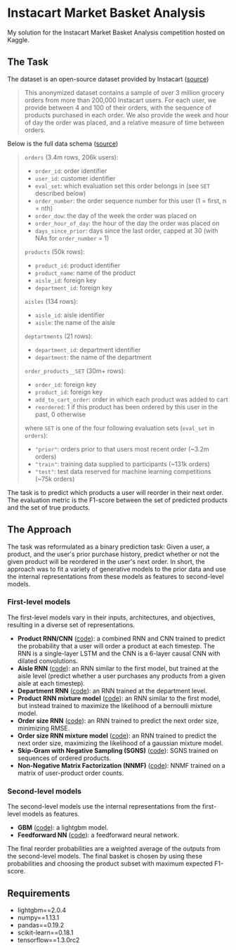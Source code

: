 # Instacart Market Basket Analysis

My solution for the Instacart Market Basket Analysis competition hosted on Kaggle.

## The Task
The dataset is an open-source dataset provided by Instacart ([source](https://tech.instacart.com/3-million-instacart-orders-open-sourced-d40d29ead6f2))

 > This anonymized dataset contains a sample of over 3 million grocery orders from more than 200,000 Instacart users.
For each user, we provide between 4 and 100 of their orders, with the sequence of products purchased in each order. We also provide the week and hour of day the order was placed, and a relative measure of time between orders.

Below is the full data schema ([source](https://gist.github.com/jeremystan/c3b39d947d9b88b3ccff3147dbcf6c6b))

 > `orders` (3.4m rows, 206k users):
 > * `order_id`: order identifier
 > * `user_id`: customer identifier
 > * `eval_set`: which evaluation set this order belongs in (see `SET` described below)
 > * `order_number`: the order sequence number for this user (1 = first, n = nth)
 > * `order_dow`: the day of the week the order was placed on
 > * `order_hour_of_day`: the hour of the day the order was placed on
 > * `days_since_prior`: days since the last order, capped at 30 (with NAs for `order_number` = 1)
 >
 > `products` (50k rows):
 > * `product_id`: product identifier
 > * `product_name`: name of the product
 > * `aisle_id`: foreign key
 > * `department_id`: foreign key
 >
 > `aisles` (134 rows):
 > * `aisle_id`: aisle identifier
 > * `aisle`: the name of the aisle
 >
 > `deptartments` (21 rows):
 > * `department_id`: department identifier
 > * `department`: the name of the department
 >
 > `order_products__SET` (30m+ rows):
 > * `order_id`: foreign key
 > * `product_id`: foreign key
 > * `add_to_cart_order`: order in which each product was added to cart
 > * `reordered`: 1 if this product has been ordered by this user in the past, 0 otherwise
 >
 > where `SET` is one of the four following evaluation sets (`eval_set` in `orders`):
 > * `"prior"`: orders prior to that users most recent order (~3.2m orders)
 > * `"train"`: training data supplied to participants (~131k orders)
 > * `"test"`: test data reserved for machine learning competitions (~75k orders)

The task is to predict which products a user will reorder in their next order. The evaluation metric is the F1-score between the set of predicted products and the set of true products.


## The Approach
The task was reformulated as a binary prediction task: Given a user, a product, and the user's prior purchase history, predict whether or not the given product will be reordered in the user's next order.  In short, the approach was to fit a variety of generative models to the prior data and use the internal representations from these models as features to second-level models.


### First-level models
The first-level models vary in their inputs, architectures, and objectives, resulting in a diverse set of representations.
  - **Product RNN/CNN** ([code](./models/rnn_product/rnn_product.py)): a combined RNN and CNN trained to predict the probability that a user will order a product at each timestep.  The RNN is a single-layer LSTM and the CNN is a 6-layer causal CNN with dilated convolutions.
  - **Aisle RNN** ([code](./models/rnn_aisle/rnn_aisle.py)): an RNN similar to the first model, but trained at the aisle level (predict whether a user purchases any products from a given aisle at each timestep).
  - **Department RNN** ([code](./models/rnn_department/rnn_department.py)): an RNN trained at the department level.
  - **Product RNN mixture model** ([code](./models/rnn_product/rnn_product_bmm.py)): an RNN similar to the first model, but instead trained to maximize the likelihood of a bernoulli mixture model.
  - **Order size RNN** ([code](./models/rnn_order/rnn_order_size.py)): an RNN trained to predict the next order size, minimizing RMSE.
  - **Order size RNN mixture model** ([code](./models/rnn_order/rnn_order_size_gmm.py)): an RNN trained to predict the next order size, maximizing the likelihood of a gaussian mixture model.
  - **Skip-Gram with Negative Sampling (SGNS)** ([code](./models/sgns/sgns.py)): SGNS trained on sequences of ordered products.
  - **Non-Negative Matrix Factorization (NNMF)** ([code](./models/nnmf/nnmf.py)): NNMF trained on a matrix of user-product order counts.


### Second-level models
The second-level models use the internal representations from the first-level models as features.
  - **GBM** ([code](models/blend/gbm_blend.py)): a lightgbm model.
  - **Feedforward NN** ([code](models/blend/nn_blend.py)): a feedforward neural network.

The final reorder probabilities are a weighted average of the outputs from the second-level models.  The final basket is chosen by using these probabilities and choosing the product subset with maximum expected F1-score.


## Requirements
  - lightgbm==2.0.4
  - numpy==1.13.1
  - pandas==0.19.2
  - scikit-learn==0.18.1
  - tensorflow==1.3.0rc2
